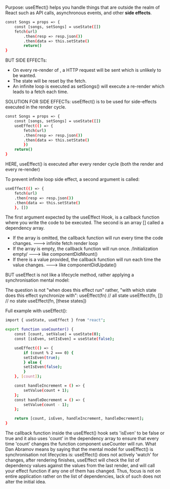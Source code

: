 Purpose: useEffect() helps you handle things that are outside the realm of React such as API calls, asynchronous events, and other **side effects**.

```sh
const Songs = props => {
    const [songs, setSongs] = useState([])    
    fetch(url)
        .then(resp => resp.json())
        .then(data => this.setState()    
        return()
}
```

BUT SIDE EFFECTs:
- On every re-render of <Songs />, a HTTP request will be sent which is unlikely to be wanted.
- The state will be reset by the fetch.
- An infinite loop is executed as setSongs() will execute a re-render which leads to a fetch each time.

SOLUTION FOR SIDE EFFECTs: useEffect() is to be used for side-effects executed in the render cycle.

```sh
const Songs = props => {
    const [songs, setSongs] = useState([])   
    useEffect(() => {
        fetch(url)
        .then(resp => resp.json())
        .then(data => this.setState()
        })   
    return()
}
```

HERE, useEffect() is executed after every render cycle (both the render and every re-render)

To prevent infinite loop side effect, a second argument is called:
```sh
useEffect(() => {
    fetch(url)
    .then(resp => resp.json())
    .then(data => this.setState()
    }, [])
```

The first argument expected by the useEffect Hook, is a callback function where you write the code to 
be executed. 
The second is an array [] called a dependency array. 

- If the array is omitted, the callback function will run every time the code changes. ---> infinite fetch render loop 
- If the array is empty, the callback function will run once. /Initialization empty/ ---> like  componentDidMount()
- If there is a value provided, the callback function will run each time the value changes. ---> like componentDidUpdate()

BUT useEffect is not like a lifecycle method, rather applying a synchronisation mental model:

The question is not "when does this effect run" rather, "with which state does this effect synchronize with":
    useEffect(fn) // all state
    useEffect(fn, []) // no state
    useEffect(fn, [these states])



Full example with useEffect():
```sh
import { useState, useEffect } from "react";

export function useCounter() {
    const [count, setValue] = useState(0);
    const [isEven, setIsEven] = useState(false);

    useEffect(() => {
        if (count % 2 === 0) {
        setIsEven(true);
        } else {
        setIsEven(false);
        }
    }, [count]);

    const handleIncrement = () => {
        setValue(count + 1);
    };
    const handleDecrement = () => {
        setValue(count - 1);
    };

    return [count, isEven, handleIncrement, handleDecrement];
}
```

The callback function inside the useEffect() hook sets 'isEven' to be false or true and it also uses 'count' in
the dependency array to ensure that every time 'count' changes the function component useCounter will run.
What Dan Abramov means by saying that the mental model for useEffect() is synchronisation not lifecycles is:
useEffect() does not actively 'watch' for changes, after rendering finishes, useEffect will check the list of
dependency values against the values from the last render, and will call your effect function if any one of them has changed.
Thus, focus is not on entire application rather on the list of dependencies, lack of such does not alter the initial idea.
